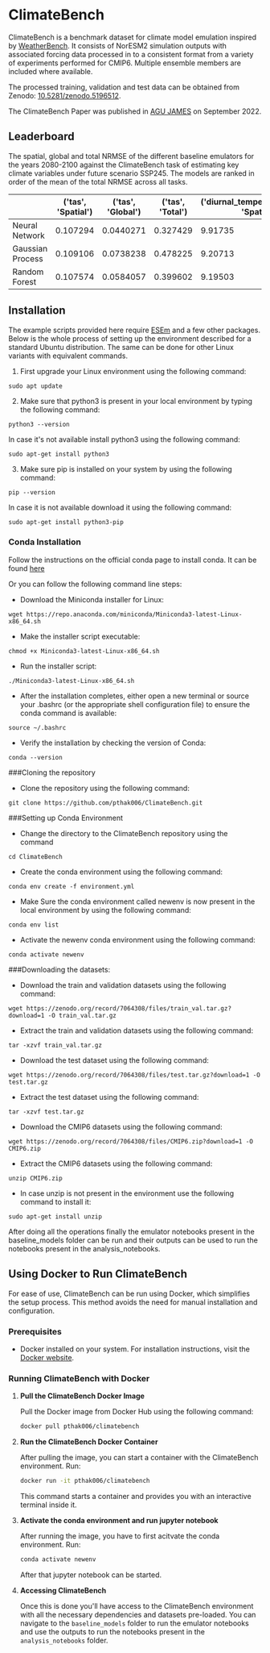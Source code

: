 # ClimateBench

ClimateBench is a benchmark dataset for climate model emulation inspired by [WeatherBench](https://github.com/pangeo-data/WeatherBench). It consists of NorESM2 simulation outputs with associated forcing data processed in to a consistent format from a variety of experiments performed for CMIP6. Multiple ensemble members are included where available. 

The processed training, validation and test data can be obtained from Zenodo: [10.5281/zenodo.5196512](https://doi.org/10.5281/zenodo.5196512).

The ClimateBench Paper was published in [AGU JAMES](https://agupubs.onlinelibrary.wiley.com/doi/full/10.1029/2021MS002954) on September 2022.

## Leaderboard

The spatial, global and total NRMSE of the different baseline emulators for the years 2080-2100 against the ClimateBench task of estimating key climate variables under future scenario SSP245. The models  are ranked in order of the mean of the total NRMSE across all tasks. 

|                  |   ('tas', 'Spatial') |   ('tas', 'Global') |   ('tas', 'Total') |   ('diurnal_temperature_range', 'Spatial') |   ('diurnal_temperature_range', 'Global') |   ('diurnal_temperature_range', 'Total') |   ('pr', 'Spatial') |   ('pr', 'Global') |   ('pr', 'Total') |   ('pr90', 'Spatial') |   ('pr90', 'Global') |   ('pr90', 'Total') |
|------------------|----------------------|---------------------|--------------------|--------------------------------------------|-------------------------------------------|------------------------------------------|---------------------|--------------------|-------------------|-----------------------|----------------------|---------------------|
| Neural Network   |             0.107294 |           0.0440271 |           0.327429 |                                    9.91735 |                                   1.37219 |                                  16.7783 |             2.1281  |           0.2093   |           3.1746  |               2.61022 |             0.345709 |             4.33876 |
| Gaussian Process |             0.109106 |           0.0738238 |           0.478225 |                                    9.20713 |                                   2.67495 |                                  22.5819 |             2.34092 |           0.341453 |           4.04818 |               2.5559  |             0.429154 |             4.70167 |
| Random Forest    |             0.107574 |           0.0584057 |           0.399602 |                                    9.19503 |                                   2.65241 |                                  22.4571 |             2.52431 |           0.502126 |           5.03494 |               2.68209 |             0.543375 |             5.39896 |


## Installation
The example scripts provided here require [ESEm](https://github.com/duncanwp/ESEm) and a few other packages. Below is the whole process of setting up the environment described for a standard Ubuntu distribution. The same can be done for other Linux variants with equivalent commands.


1.   First upgrade your Linux environment using the following command:  
```
sudo apt update
```

2.   Make sure that python3 is present in your local environment by typing the following command:
```
python3 --version
```
In case it's not available install python3 using the following command:
```
sudo apt-get install python3
```
3. Make sure pip is installed on your system by using the following command:
```
pip --version
```
In case it is not available download it using the following command:
```
sudo apt-get install python3-pip
```

### Conda Installation
Follow the instructions on the official conda page to install conda. It can be found [here](https://conda.io/projects/conda/en/latest/user-guide/install/index.html)

Or you can follow the following command line steps:



*   Download the Miniconda installer for Linux:
```
wget https://repo.anaconda.com/miniconda/Miniconda3-latest-Linux-x86_64.sh
```
*  Make the installer script executable:
```
chmod +x Miniconda3-latest-Linux-x86_64.sh
```



*   Run the installer script:
```
./Miniconda3-latest-Linux-x86_64.sh
```

*   After the installation completes, either open a new terminal or source your .bashrc (or the appropriate shell configuration file) to ensure the conda command is available:
```
source ~/.bashrc
```

*   Verify the installation by checking the version of Conda:
```
conda --version
```

###Cloning the repository
*   Clone the repository using the following command:
```
git clone https://github.com/pthak006/ClimateBench.git
```

###Setting up Conda Environment


*   Change the directory to the ClimateBench repository using the command
```
cd ClimateBench
```
*   Create the conda environment using the following command:
```
conda env create -f environment.yml
```
*   Make Sure the conda environment called newenv is now present in the local environment by using the following command:
```
conda env list
```
*   Activate the newenv conda environment using the following command:
```
conda activate newenv
```

###Downloading the datasets:
*  Download the train and validation datasets using the following command:
```
wget https://zenodo.org/record/7064308/files/train_val.tar.gz?download=1 -O train_val.tar.gz
```
* Extract the train and validation datasets using the following command:
```
tar -xzvf train_val.tar.gz
```
* Download the test dataset using the following command:
```
wget https://zenodo.org/record/7064308/files/test.tar.gz?download=1 -O test.tar.gz
```
* Extract the test dataset using the following command:
```
tar -xzvf test.tar.gz
```
* Download the CMIP6 datasets using the following command:
```
wget https://zenodo.org/record/7064308/files/CMIP6.zip?download=1 -O CMIP6.zip
```
* Extract the CMIP6 datasets using the following command:
```
unzip CMIP6.zip
```
* In case unzip is not present in the environment use the following command to install it:
```
sudo apt-get install unzip
```


After doing all the operations finally the emulator notebooks present in the baseline_models folder can be run and their outputs can be used to run the notebooks present in the analysis_notebooks.



## Using Docker to Run ClimateBench

For ease of use, ClimateBench can be run using Docker, which simplifies the setup process. This method avoids the need for manual installation and configuration.

### Prerequisites
- Docker installed on your system. For installation instructions, visit the [Docker website](https://docs.docker.com/get-docker/).

### Running ClimateBench with Docker

1. **Pull the ClimateBench Docker Image**
   
   Pull the Docker image from Docker Hub using the following command:
   ```bash
   docker pull pthak006/climatebench
   ```

2. **Run the ClimateBench Docker Container**

   After pulling the image, you can start a container with the ClimateBench environment. Run:
   ```bash
   docker run -it pthak006/climatebench
   ```

   This command starts a container and provides you with an interactive terminal inside it.
   
3. **Activate the conda environment and run jupyter notebook**

   After running the image, you have to first acitvate the conda environment. Run:
   ```bash
   conda activate newenv
   ```

   After that jupyter notebook can be started. 


4. **Accessing ClimateBench**

   Once this is done you'll have access to the ClimateBench environment with all the necessary dependencies and datasets pre-loaded. You can navigate to the `baseline_models` folder to run the emulator notebooks and use the outputs to run the notebooks present in the `analysis_notebooks` folder.
